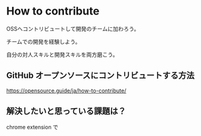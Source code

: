 # How to contribute

OSSへコントリビュートして開発のチームに加わろう。

チームでの開発を経験しよう。

自分の対人スキルと開発スキルを両方磨こう。

## GitHub オープンソースにコントリビュートする方法

https://opensource.guide/ja/how-to-contribute/

## 解決したいと思っている課題は？

chrome extension で